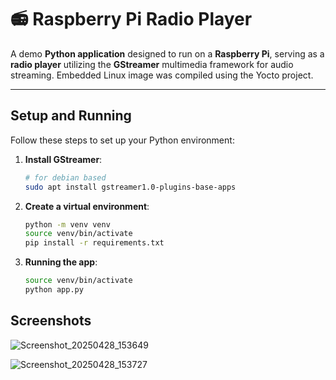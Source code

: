 # 📻 Raspberry Pi Radio Player

A demo **Python application** designed to run on a **Raspberry Pi**, serving as a **radio player** utilizing the **GStreamer** multimedia framework for audio streaming. Embedded Linux image was compiled using the Yocto project.

---

## Setup and Running

Follow these steps to set up your Python environment:

1. **Install GStreamer**:

   ```bash
   # for debian based
   sudo apt install gstreamer1.0-plugins-base-apps
   ```

2. **Create a virtual environment**:

   ```bash
   python -m venv venv
   source venv/bin/activate
   pip install -r requirements.txt
   ```

3. **Running the app**:

   ```bash
   source venv/bin/activate
   python app.py
   ```
## Screenshots
![Screenshot_20250428_153649](https://github.com/user-attachments/assets/b3d58ef0-f04e-4d26-a0eb-6b948213c384)

![Screenshot_20250428_153727](https://github.com/user-attachments/assets/22cdea94-936c-4fde-af02-f2f81a4f28be)


